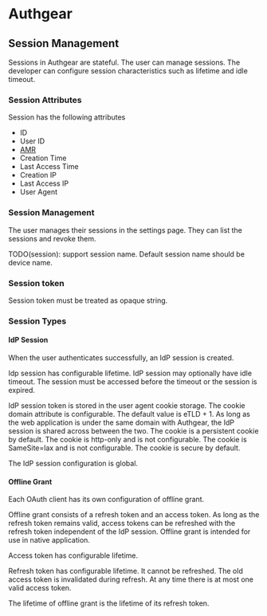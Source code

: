 # Authgear

## Session Management

Sessions in Authgear are stateful. The user can manage sessions. The developer can configure session characteristics such as lifetime and idle timeout.

### Session Attributes

Session has the following attributes

- ID
- User ID
- [AMR](https://openid.net/specs/openid-connect-core-1_0.html#IDToken)
- Creation Time
- Last Access Time
- Creation IP
- Last Access IP
- User Agent

### Session Management

The user manages their sessions in the settings page. They can list the sessions and revoke them.

TODO(session): support session name. Default session name should be device name.

### Session token

Session token must be treated as opaque string.

### Session Types

#### IdP Session

When the user authenticates successfully, an IdP session is created.

Idp session has configurable lifetime. IdP session may optionally have idle timeout. The session must be accessed before the timeout or the session is expired.

IdP session token is stored in the user agent cookie storage. The cookie domain attribute is configurable. The default value is eTLD + 1. As long as the web application is under the same domain with Authgear, the IdP session is shared across between the two. The cookie is a persistent cookie by default. The cookie is http-only and is not configurable. The cookie is SameSite=lax and is not configurable. The cookie is secure by default.

The IdP session configuration is global.

#### Offline Grant

Each OAuth client has its own configuration of offline grant.

Offline grant consists of a refresh token and an access token. As long as the refresh token remains valid, access tokens can be refreshed with the refresh token independent of the IdP session. Offline grant is intended for use in native application.

Access token has configurable lifetime.

Refresh token has configurable lifetime. It cannot be refreshed. The old access token is invalidated during refresh. At any time there is at most one valid access token.

The lifetime of offline grant is the lifetime of its refresh token.
